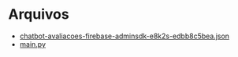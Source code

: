 # Arquivos
- [chatbot-avaliacoes-firebase-adminsdk-e8k2s-edbb8c5bea.json](https://github.com/PedroVSX/verbeux-teste-tecnico/blob/main/teste-tecnico/chatbot-avaliacoes-firebase-adminsdk-e8k2s-edbb8c5bea.json)
- [main.py](https://github.com/PedroVSX/verbeux-teste-tecnico/blob/main/teste-tecnico/main.py)
